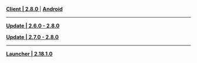 **[Client | 2.8.0 ](https://autopatchcn.yuanshen.com/client_app/download/pc_zip/20220625003700_3RiwWggLSQ14iInN/YuanShen_2.8.0.zip)** | **[Android](https://autopatchcn.yuanshen.com/client_app/download/Android/20220704153809_VQU8ZYPfctnoKBrB/mihoyo/yuanshen_2.8.0.apk)**

---

**[Update | 2.6.0 - 2.8.0](https://autopatchcn.yuanshen.com/client_app/update/hk4e_cn/18/game_2.6.0_2.8.0_hdiff_z8sdMlFY30RawybQ.zip)**

**[Update | 2.7.0 - 2.8.0](https://autopatchcn.yuanshen.com/client_app/update/hk4e_cn/18/game_2.7.0_2.8.0_hdiff_9yer4R2xEMmBnLpl.zip)**

---

**[Launcher | 2.18.1.0](https://autopatchcn.yuanshen.com/client_app/update/hk4e_cn/18/update_20220617003836_e4cf1e111odRIx2u.zip)**
